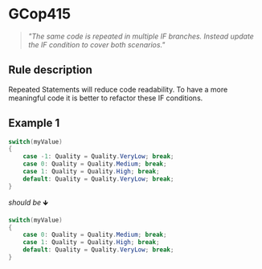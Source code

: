 ﻿# GCop415

> *"The same code is repeated in multiple IF branches. Instead update the IF condition to cover both scenarios."*


## Rule description
Repeated Statements will reduce code readability. To have a more meaningful code it is better to refactor these IF conditions.

## Example 1
```csharp
switch(myValue)
{
    case -1: Quality = Quality.VeryLow; break;
    case 0: Quality = Quality.Medium; break;
    case 1: Quality = Quality.High; break;
    default: Quality = Quality.VeryLow; break;    
}
```
*should be* 🡻

```csharp
switch(myValue)
{
    case 0: Quality = Quality.Medium; break;
    case 1: Quality = Quality.High; break;
    default: Quality = Quality.VeryLow; break;    
}
```


